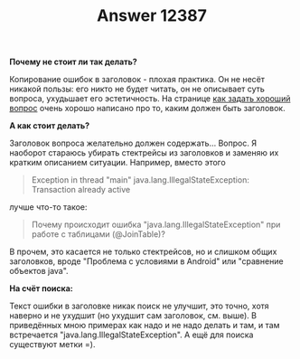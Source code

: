 ﻿---
title: "Answer 12387"
se.owner.user_id: 532877
se.owner.display_name: "Зонтик"
se.owner.link: "https://ru.meta.stackoverflow.com/users/532877/%d0%97%d0%be%d0%bd%d1%82%d0%b8%d0%ba"
se.answer_id: 12387
se.question_id: 11985
se.post_type: answer
se.is_accepted: True
---
<p><strong>Почему не стоит ли так делать?</strong></p>
<p>Копирование ошибок в заголовок - плохая практика. Он не несёт никакой пользы:
его никто не будет читать, он не описывает суть вопроса, ухудьшает его эстетичность. На странице <a href="https://ru.stackoverflow.com/help/how-to-ask">как задать хороший вопрос</a> очень хорошо написано про то, каким должен быть заголовок.</p>
<p><strong>А как стоит делать?</strong></p>
<p>Заголовок вопроса желательно должен содержать... Вопрос.
Я наоборот стараюсь убирать стектрейсы из заголовков и заменяю их кратким описанием ситуации. Например, вместо этого</p>
<blockquote>
<p>Exception in thread &quot;main&quot; java.lang.IllegalStateException: Transaction already active</p>
</blockquote>
<p>лучше что-то такое:</p>
<blockquote>
<p>Почему происходит ошибка &quot;java.lang.IllegalStateException&quot; при работе с таблицами (@JoinTable)?</p>
</blockquote>
<p>В прочем, это касается не только стектрейсов, но и слишком общих заголовков, вроде &quot;Проблема с условиями в Android&quot; или &quot;сравнение объектов java&quot;.</p>
<p><strong>На счёт поиска:</strong></p>
<p>Текст ошибки в заголовке никак поиск не улучшит, это точно, хотя наверно и не ухудшит (но ухудшит сам заголовок, см. выше). В приведённых мною примерах как надо и не надо делать и там, и там встречается &quot;java.lang.IllegalStateException&quot;. А ещё для поиска существуют метки =).</p>
